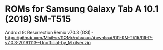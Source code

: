 # ROMs for Samsung Galaxy Tab A 10.1 (2019) SM-T515
Android 9: 
Resurrection Remix v7.0.3 (GSI) - https://github.com/Mixilver/ROMs/releases/download/RR-SM-T515/RR-P-v7.0.3-20191113--Unofficial-by_Mixilver.zip
